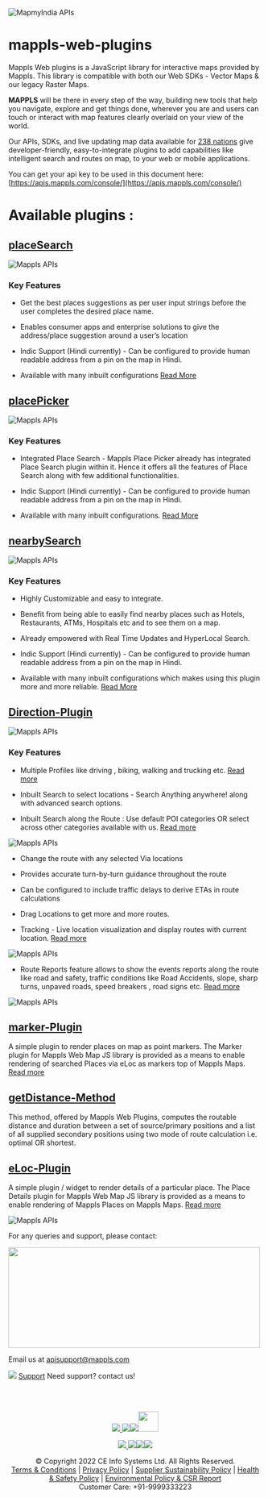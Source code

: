 ![MapmyIndia APIs](https://about.mappls.com/images/mappls-b-logo.svg)

# mappls-web-plugins
Mappls Web plugins is a JavaScript library for interactive maps provided by Mappls. This library is compatible with both our Web SDKs - Vector Maps &amp; our legacy Raster Maps.


**MAPPLS** will be there in every step of the way, building new tools that help you navigate, explore and get things done, wherever you are and users can touch or interact with map features clearly overlaid on your view of the world.

Our APIs, SDKs, and live updating map data available for [238 nations](https://github.com/MapmyIndia/mapmyindia-rest-api/blob/master/docs/countryISO.md) give developer-friendly, easy-to-integrate plugins to add capabilities like intelligent
search and routes on map, to your web or mobile applications.



You can get your api key to be used in this document here: [https://apis.mappls.com/console/](https://apis.mappls.com/console/)

# Available plugins :

## **[placeSearch](https://github.com/mappls-api/mappls-web-plugins/tree/main/placeSearch-plugin)**


![Mappls APIs](https://about.mappls.com/api/api_doc_assets/place_search.JPG)

### Key Features

- Get the best places suggestions as per user input strings before the user completes the desired place name.

- Enables consumer apps and enterprise solutions to give the address/place suggestion around a user’s location

 - Indic Support (Hindi currently) - Can be configured to provide human readable address from a pin on the map in Hindi.

 - Available with many inbuilt configurations     [Read More](https://about.mappls.com/api/web-sdk/vector-plugin-example/Placesearch/mappls-placesearch-plugin)


## **[placePicker](https://github.com/mappls-api/mappls-web-plugins/tree/main/placePicker-plugin)**

![Mappls APIs](https://about.mappls.com/api/api_doc_assets/place_picker.JPG )

### Key Features
- Integrated Place Search - Mappls Place Picker already has integrated Place Search plugin within it. Hence it offers all the features of Place Search along with few additional functionalities.

- Indic Support (Hindi currently) - Can be configured to provide human readable address from a pin on the map in Hindi.

- Available with many inbuilt configurations.
[Read More](https://about.mappls.com/api/web-sdk/vector-plugin-example/Placepicker/mappls-placepicker-plugin)

## **[nearbySearch](https://github.com/mappls-api/mappls-web-plugins/tree/main/nearbySearch-plugin)**


![Mappls APIs](https://about.mappls.com/api/api_doc_assets/nearby.JPG )


### Key Features
   -  Highly Customizable and easy to integrate.

   -  Benefit from being able to easily find nearby places such as Hotels, Restaurants, ATMs, Hospitals etc and to see them on a map.

   -  Already empowered with Real Time Updates and HyperLocal Search.

   - Indic Support (Hindi currently) - Can be configured to provide human readable address from a pin on the map in Hindi.

   -  Available with many inbuilt configurations which makes using this plugin more and more reliable. [Read More](https://about.mappls.com/api/web-sdk/vector-plugin-example/Nearbysearch/mappls-nearbysearch-plugin)

## **[Direction-Plugin](https://github.com/mappls-api/mappls-web-plugins/tree/main/directions-plugin)**

![Mappls APIs](https://about.mappls.com/api/api_doc_assets/Direction.JPG)


### Key Features

  -   Multiple Profiles like driving , biking, walking and trucking etc. [Read more]((https://about.mappls.com/api/web-sdk/vector-plugin-example/Direction/mappls-direction-plugin))

  -   Inbuilt Search to select locations - Search Anything anywhere! along with advanced search options.

   -  Inbuilt Search along the Route : Use default POI categories OR select across other categories available with us. [Read more](https://about.mappls.com/api/web-sdk/vector-plugin-example/Direction/mappls-poi-alongtheroute-direction-plugin)

![Mappls APIs](https://about.mappls.com/api/api_doc_assets/Direction_poi%20along_route.JPG)

  -   Change the route with  any selected Via locations

  -   Provides accurate turn-by-turn guidance throughout the route

   -   Can be configured to include traffic delays to derive ETAs in route calculations

   -  Drag Locations to get more and more routes.

   - Tracking - Live location visualization and display routes with current location. [Read more](https://about.mappls.com/api/api_doc_assets/Direction_poi%20along_route.JPG)

![Mappls APIs](https://about.mappls.com/api/api_doc_assets/Direction_tracking.JPG)

   -  Route Reports  feature allows to show the events reports along the route like road and safety, traffic conditions like  Road Accidents, slope, sharp turns, unpaved roads, speed breakers , road signs etc. [Read more](https://about.mappls.com/api/web-sdk/vector-plugin-example/Direction/mappls-event-alongtheroute-direction-plugin)


![Mappls APIs](https://about.mappls.com/api/api_doc_assets/Direction_events%20along%20route.JPG)   

## **[marker-Plugin](https://github.com/mappls-api/mappls-web-plugins/tree/main/marker-plugin)**
 A simple plugin to render places on map as point markers. The Marker plugin for Mappls Web Map JS library is provided as a means to enable rendering of searched Places via eLoc as markers top of Mappls Maps. [Read more](https://about.mappls.com/api/web-sdk/vector-plugin-example/Marker/mappls-marker-plugin)

## **[getDistance-Method](https://github.com/mappls-api/mappls-web-plugins/tree/main/getDistance%20Method)**
This method, offered by Mappls Web Plugins, computes the routable distance and duration between a set of source/primary positions and a list of all supplied secondary positions using two mode of route calculation i.e. optimal OR shortest.

## **[eLoc-Plugin](https://github.com/mappls-api/mappls-web-plugins/tree/main/eLoc-plugin)**
A simple plugin / widget to render details of a particular place. The Place Details plugin for Mappls Web Map JS library is provided as a means to enable rendering of Mappls Places on Mappls Maps. [Read more](https://about.mappls.com/api/web-sdk/vector-plugin-example/Placedetails/mappls-placedetails-plugin)

![Mappls APIs](https://about.mappls.com/api/api_doc_assets/place_detail.JPG)

For any queries and support, please contact: 

<img src="https://cdn.mapmyindia.com/mappls_web/maps_widget_v2/images/mappls.svg?service=google_gsuite"  width="500" height="200" />

Email us at [apisupport@mappls.com](mailto:apisupport@mappls.com)


![](https://www.mapmyindia.com/api/img/icons/support.png)
[Support](https://www.mapmyindia.com/api/index.php#f_cont)
Need support? contact us!

<br></br>

[<p align="center"> <img src="https://www.mapmyindia.com/api/img/icons/stack-overflow.png"/> ](https://stackoverflow.com/questions/tagged/mapmyindia-api)[![](https://www.mapmyindia.com/api/img/icons/blog.png)](http://www.mapmyindia.com/blog/)[![](https://www.mapmyindia.com/api/img/icons/gethub.png)](https://github.com/MapmyIndia)[<img src="https://mmi-api-team.s3.ap-south-1.amazonaws.com/API-Team/npm-logo.one-third%5B1%5D.png" height="40"/> </p>](https://www.npmjs.com/org/mapmyindia) 



[<p align="center"> <img src="https://www.mapmyindia.com/june-newsletter/icon4.png"/> ](https://www.facebook.com/MapmyIndia)[![](https://www.mapmyindia.com/june-newsletter/icon2.png)](https://twitter.com/MapmyIndia)[![](https://www.mapmyindia.com/newsletter/2017/aug/llinkedin.png)](https://www.linkedin.com/company/mapmyindia)[![](https://www.mapmyindia.com/june-newsletter/icon3.png)](https://www.youtube.com/user/MapmyIndia/)




<div align="center">© Copyright 2022 CE Info Systems Ltd. All Rights Reserved.</div>

<div align="center"> <a href="https://www.mapmyindia.com/api/terms-&-conditions">Terms & Conditions</a> | <a href="https://www.mapmyindia.com/about/privacy-policy">Privacy Policy</a> | <a href="https://www.mapmyindia.com/pdf/mapmyIndia-sustainability-policy-healt-labour-rules-supplir-sustainability.pdf">Supplier Sustainability Policy</a> | <a href="https://www.mapmyindia.com/pdf/Health-Safety-Management.pdf">Health & Safety Policy</a> | <a href="https://www.mapmyindia.com/pdf/Environment-Sustainability-Policy-CSR-Report.pdf">Environmental Policy & CSR Report</a>

<div align="center">Customer Care: +91-9999333223</div>